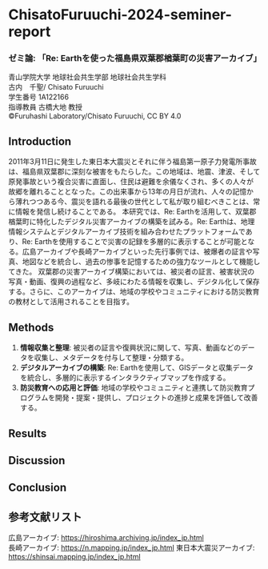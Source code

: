 # ChisatoFuruuchi-2024-seminer-report
### ゼミ論: 「Re: Earthを使った福島県双葉郡楢葉町の災害アーカイブ」
青山学院大学 地球社会共生学部 地球社会共生学科  
古内　千聖/ Chisato Furuuchi  
学生番号 1A122166  
指導教員 古橋大地 教授  
©︎Furuhashi Laboratory/Chisato Furuuchi, CC BY 4.0  
## Introduction
2011年3月11日に発生した東日本大震災とそれに伴う福島第一原子力発電所事故は、福島県双葉郡に深刻な被害をもたらした。この地域は、地震、津波、そして原発事故という複合災害に直面し、住民は避難を余儀なくされ、多くの人々が故郷を離れることとなった。この出来事から13年の月日が流れ、人々の記憶から薄れつつある今、震災を語れる最後の世代として私が取り組むべきことは、常に情報を発信し続けることである。
本研究では、Re: Earthを活用して、双葉郡楢葉町に特化したデジタル災害アーカイブの構築を試みる。Re: Earthは、地理情報システムとデジタルアーカイブ技術を組み合わせたプラットフォームであり、Re: Earthを使用することで災害の記録を多層的に表示することが可能となる。広島アーカイブや長崎アーカイブといった先行事例では、被爆者の証言や写真、地図などを統合し、過去の惨事を記憶するための強力なツールとして機能してきた。
双葉郡の災害アーカイブ構築においては、被災者の証言、被害状況の写真・動画、復興の過程など、多岐にわたる情報を収集し、デジタル化して保存する。さらに、このアーカイブは、地域の学校やコミュニティにおける防災教育の教材として活用されることを目指す。
## Methods
1. **情報収集と整理**: 被災者の証言や復興状況に関して、写真、動画などのデータを収集し、メタデータを付与して整理・分類する。
2. **デジタルアーカイブの構築**: Re: Earthを使用して、GISデータと収集データを統合し、多層的に表示するインタラクティブマップを作成する。
3. **防災教育への応用と評価**: 地域の学校やコミュニティと連携して防災教育プログラムを開発・提案・提供し、プロジェクトの進捗と成果を評価して改善する。
## Results
## Discussion
## Conclusion
## 参考文献リスト
広島アーカイブ: https://hiroshima.archiving.jp/index_jp.html  
長崎アーカイブ: https://n.mapping.jp/index_jp.html
東日本大震災アーカイブ: https://shinsai.mapping.jp/index_jp.html
